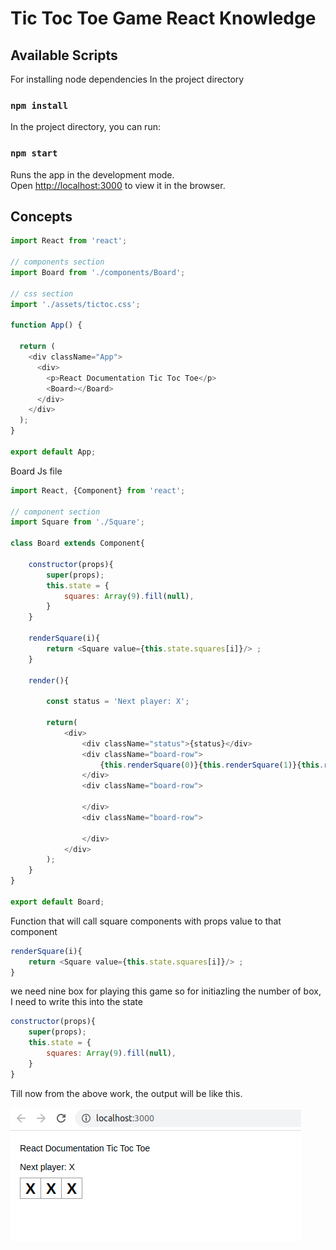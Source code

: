 # Tic Toc Toe Game React Knowledge

## Available Scripts

For installing node dependencies In the project directory

### `npm install`

In the project directory, you can run:

### `npm start`

Runs the app in the development mode.<br />
Open [http://localhost:3000](http://localhost:3000) to view it in the browser.

## Concepts

```js
import React from 'react';

// components section
import Board from './components/Board';

// css section
import './assets/tictoc.css';

function App() {

  return (
    <div className="App">
      <div>
        <p>React Documentation Tic Toc Toe</p>
        <Board></Board>
      </div>     
    </div>
  );
}

export default App;

```

Board Js file 

```js
import React, {Component} from 'react';

// component section
import Square from './Square';

class Board extends Component{
    
    constructor(props){
        super(props);
        this.state = {
            squares: Array(9).fill(null),
        }
    }

    renderSquare(i){
        return <Square value={this.state.squares[i]}/> ;
    }
    
    render(){

        const status = 'Next player: X';

        return(
            <div>
                <div className="status">{status}</div>
                <div className="board-row">
                    {this.renderSquare(0)}{this.renderSquare(1)}{this.renderSquare(2)}
                </div>
                <div className="board-row">
                    
                </div>
                <div className="board-row">
                    
                </div>
            </div>
        );
    }
}

export default Board;

```

Function that will call square components with props value to that component

```js
renderSquare(i){
    return <Square value={this.state.squares[i]}/> ;
}

```

we need nine box for playing this game so for initiazling the number of box, I need to write this into the state

```js
constructor(props){
    super(props);
    this.state = {
        squares: Array(9).fill(null),
    }
}

```
Till now from the above work, the output will be like this.

![alt text](https://github.com/Maxyee/reactdevelopmentstrategies/blob/master/reactTicTokToe/screenshots/oneRow.png)



